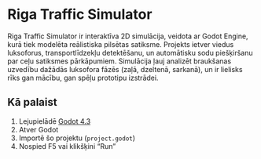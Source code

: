 # Riga Traffic Simulator

Riga Traffic Simulator ir interaktīva 2D simulācija, veidota ar Godot Engine, kurā tiek modelēta reālistiska pilsētas satiksme. Projekts ietver viedus luksoforus, transportlīdzekļu detektēšanu, un automātisku sodu piešķiršanu par ceļu satiksmes pārkāpumiem. Simulācija ļauj analizēt braukšanas uzvedību dažādās luksofora fāzēs (zaļā, dzeltenā, sarkanā), un ir lielisks rīks gan mācību, gan spēļu prototipu izstrādei.

##  Kā palaist

1. Lejupielādē [Godot 4.3](https://godotengine.org/download)
2. Atver Godot
3. Importē šo projektu (`project.godot`)
4. Nospied F5 vai klikšķini “Run”
